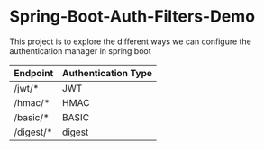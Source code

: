 # Spring-Boot-Auth-Filters-Demo
This project is to explore the different ways we can configure the authentication manager in spring boot

| Endpoint    | Authentication Type |
|-------------|---------------------|
| /jwt/*      | JWT                 |
| /hmac/*     | HMAC                |
| /basic/*    | BASIC               |
| /digest/*   | digest              |
